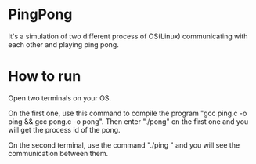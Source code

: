 # PingPong
It's a simulation of two different process of OS(Linux) communicating with each other and playing ping pong.

# How to run
Open two terminals on your OS.

On the first one, use this command to compile the program "gcc ping.c -o ping && gcc pong.c -o pong". Then enter "./pong" on the first one and you will get the process id of the pong.

On the second terminal, use the command "./ping <process id of pong>" and you will see the communication between them. 
